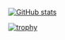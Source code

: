 [![GitHub stats](https://github-readme-stats.vercel.app/api?username=decoch&theme=dracula)](https://github.com/anuraghazra/github-readme-stats)

[![trophy](https://github-profile-trophy.vercel.app/?username=decoch&theme=dracula)](https://github.com/decoch "trophy")
